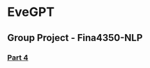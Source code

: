 # EveGPT


## Group Project - Fina4350-NLP

### [Part 4](https://github.com/Justinfungi/Fina4350-NLP/blob/main/Part4_EveGPT/README.md)

